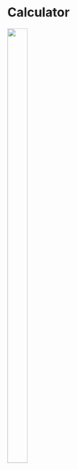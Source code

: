 <h1>Calculator</h1>
<img width="30%" height="50%" src="https://user-images.githubusercontent.com/100817261/221123753-6f16b990-c204-4666-908d-42d51d8bee4a.png"/>
